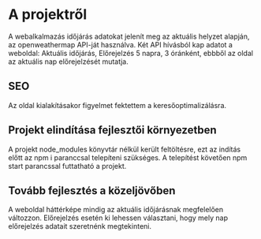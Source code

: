 # A projektről
A webalkalmazás időjárás adatokat jelenít meg az aktuális helyzet alapján, az openweathermap API-ját használva.
Két API hívásból kap adatot a weboldal: Aktuális időjárás, Előrejelzés 5 napra, 3 óránként, ebbből az oldal az aktuális nap előrejelzését mutatja.

## SEO
Az oldal kialakításakor figyelmet fektettem a keresőoptimalizálásra.

## Projekt elindítása fejlesztői környezetben
A projekt node_modules könyvtár nélkül került feltöltésre, ezt az indítás előtt az npm i paranccsal telepíteni szükséges.
A telepítést követően npm start parancssal futtatható a projekt.

 ## Tovább fejlesztés a közeljövőben
 A weboldal háttérképe mindig az aktuális időjárásnak megfelelően változzon.
 Előrejelzés esetén ki lehessen választani, hogy mely nap előrejelzés adatait szeretnénk megtekinteni.

